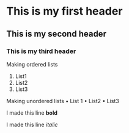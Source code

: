 
# This is my first header
## This is my second header
### This is my third header

Making ordered lists
1. List1
2. List2
3. List3

Making unordered lists
• List 1
• List2
• List3

I made this line **bold**

I made this line *italic*
